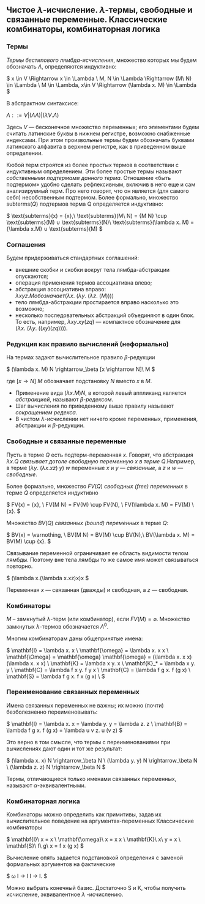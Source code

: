 ## Чистое $\lambda$-исчисление. $\lambda$-термы, свободные и связанные переменные. Классические комбинаторы, комбинаторная логика

### Термы

_Термы бестипового лямбда-исчисления_, множество которых мы будем обозначать $\Lambda$, определяются индуктивно:

$
x \in V \Rightarrow x \in \Lambda \\
M, N  \in \Lambda \Rightarrow (M\ N)  \in \Lambda \\
M \in \Lambda, x\in V \Rightarrow (\lambda x. M)  \in \Lambda
$

В абстрактном синтаксисе:

$\Lambda ::= V | (\Lambda \Lambda) | (\lambda V. \Lambda)$

Здесь $V$ — бесконечное множество переменных; его элементами будем считать латинские буквы в нижнем регистре, возможно снабженные индексами. При этом произвольные термы будем обозначать буквами латинского алфавита в верхнем регистре, как в приведенном выше определении.

Kюбой терм строятся из более простых термов в соответствии с индуктивным определением. Эти более простые термы называют _собственными подтермами данного терма_. Отношение «быть подтермом» удобно сделать рефлексивным, включив в него еще и сам анализируемый терм. Про него говорят, что он является (для самого себя) несобственным подтермом. Более формально, множество $\text{subterms}(Q)$ подтермов терма Q определяется индуктивно:

$
\text{subterms}(x) = \{x\},\\
\text{subterms}(M\ N) = {M N} \cup \text{subterms}(M) ∪ \text{subterms}(N)\\
\text{subterms}(\lambda x. M)  = {\lambda x.M} ∪ \text{subterms}(M)
$

### Соглашения

Будем придерживаться стандартных соглашений:

- внешние скобки и скобки вокруг тела лямбда-абстракции опускаются;
- операция применения термов ассоциативна влево;
- aбстракция ассоциативна вправо: $\lambda x y z. M обозначает (\lambda x.\ (\lambda y.\ (\lambda z.\ (M))))$
- тело лямбда-абстракции простирается вправо насколько это возможно;
- несколько последовательных абстракций объединяют в один блок. То есть, например, $\lambda x y. x y (z q)$ — компактное обозначение для $(\lambda x.\ (\lambda y.\ ((x y) (z q))))$.

### Редукция как правило вычислений (неформально)

На термах задают вычислительное правило $\beta$-редукции

$
(\lambda x. M) N \rightarrow_\beta [x \rightarrow N]\ M
$

где $[x \rightarrow N]\ M$ обозначает подстановку $N$ вместо $x$ в $M$.

- Применение вида $(\lambda x. M) N$, в которой левый аппликанд является _абстракцией_, называют $\beta$-_редексом_.
- Шаг вычисления по приведенному выше правилу
называют _сокращением редекса_.
- В чистом $\lambda$-исчислении нет ничего кроме переменных, применения, абстракции и $\beta$-редукции.

### Свободные и связанные переменные 

Пусть в терме $Q$ есть подтерм-переменная $x$. Говорят, что абстракция $\lambda x. Q$ _связывает дотоле свободную переменную $x$ в терме_ $Q$.Например, в терме $(\lambda y.\ (\lambda x.xz)\ y)\ w$
переменные $x$ и $y$ — _связанные_, а $z$ и $w$ — _свободные_.

Более формально, множество $FV(Q)$ _свободных (free) переменных_ в терме $Q$ определяется индуктивно

$
FV(x) = {x}, \\
FV(M N) = FV(M) \cup FV(N), \\
FV(\lambda x. M) = FV(M) \ \{x\}.
$

Множество $BV(Q)$ _связанных (bound) переменных_ в терме $Q$:

$
BV(x) = \varnothing, \\
BV(M N) = BV(M) \cup BV(N),\\
BV(\lambda x. M) = BV(M) \cup \{x\}.
$

Связывание переменной ограничивает ее область видимости
телом лямбды. Поэтому вне тела лямбды то же самое имя
может связываться повторно.

$
(\lambda x.(\lambda x.xz)x)x
$

Переменная $x$ — связанная (дважды) и свободная, а $z$ — свободная.

### Комбинаторы

$M$ – замкнутый $\lambda$-терм (или комбинатор), если
$FV(M) = \varnothing$. Множество замкнутых $\lambda$-термов обозначается $\Lambda^0$.

Многим комбинаторам даны общепринятые имена:

$
\mathbf{I} = \lambda x. x \\
\mathbf{\omega} = \lambda x. x x \\
\mathbf{\Omega} = \mathbf{\omega} \mathbf{\omega} = (\lambda x. x x)(\lambda x. x x) \\
\mathbf{K} = \lambda x y. x \\
\mathbf{K}_* = \lambda x y. y \\
\mathbf{C} = \lambda f x y. f y x \\
\mathbf{C} = \lambda f g x. f (g x) \\
\mathbf{S} = \lambda f g x. f x (g x) \\
$

### Переименование связанных переменных

Имена связанных переменных не важны; их можно (почти)
безболезненно переименовывать:

$
\mathbf{I} = \lambda x. x = \lambda y. y = \lambda z. z \\
\mathbf{B} = \lambda f g x. f (g x) = \lambda u v z. u (v z)
$

Это верно в том смысле, что термы с переименованиями при
вычислениях дают один и тот же результат:

$
(\lambda x. x) N \rightarrow_\beta N \\
(\lambda y. y) N \rightarrow_\beta N \\
(\lambda z. z) N \rightarrow_\beta N
$

Термы, отличающиеся только именами связанных переменных,
называют $\alpha$-эквивалентными.

### Комбинаторная логика

Комбинаторы можно определить как примитивы, задав их
вычислительное поведение на аргументах-переменных
Классические комбинаторы

$
\mathbf{I}\ x = x \\
\mathbf{\omega}\ x = x x \\
\mathbf{K}\ x\ y = x \\
\mathbf{S}\ f\ g\ x = f x (g x)
$

Вычисление опять задается подстановкой определения с
заменой формальных аргументов на фактические

$
ω I → I I → I.
$

Можно выбрать конечный базис. Достаточно S и K, чтобы
получить исчисление, эквивалентное $\lambda$ -исчислению.
